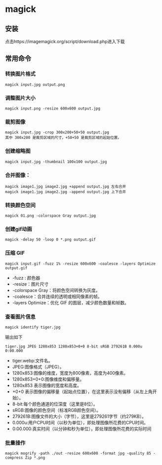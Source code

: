 
# magick
## 安装
点击https://imagemagick.org/script/download.php进入下载

## 常用命令
### 转换图片格式
```
magick input.jpg output.png
```
### 调整图片大小
```
magick input.png -resize 600x600 output.jpg
```
### 裁剪图像
```
magick input.jpg -crop 300x200+50+50 output.jpg
其中 300x200 是裁剪区域的尺寸，+50+50 是裁剪区域的起始位置。
```

### 创建缩略图
```
magick input.jpg -thumbnail 100x100 output.jpg
```
### 合并图像：
```
magick image1.jpg image2.jpg +append output.jpg 左右合并
magick image1.jpg image2.jpg -append output.jpg 上下合并
```
### 转换颜色空间
```
magick 01.png -colorspace Gray output.jpg
```
### 创建gif动画
```
magick -delay 50 -loop 0 *.png output.gif
```
### 压缩 GIF
```
magick input.gif -fuzz 1% -resize 600x600 -coalesce -layers Optimize  output.gif
```
- -fuzz : 颜色器
- -resize：图片尺寸
- -colorspace Gray：将颜色空间转换为灰度。
- -coalesce：合并连续的透明或相同像素的帧。
- -layers Optimize：优化 GIF 的图层，减少颜色数量和帧数。
### 查看图片信息
```
magick identify tiger.jpg
```
输出如下
```
tiger.jpg JPEG 1280x853 1280x853+0+0 8-bit sRGB 279261B 0.000u 0:00.000
```
- tiger.webp:文件名。
- JPEG:图像格式（JPEG）。
- 1280x853:图像的维度，宽度为800像素，高度为400像素。
- 1280x853+0+0:图像维度和偏移量。
- 1280x853 表示图像的宽度和高度。
- +0+0 表示图像的偏移量（起始点位置），在这里表示没有偏移（从左上角开始）。
- 8-bit:每个颜色通道的位深度（这里是8位）。
- sRGB:图像的颜色空间（标准RGB颜色空间）。
- 279261B:图像文件的大小（字节），这里是279261字节（约279KB）。
- 0.000u:用户CPU时间（以秒为单位），即处理图像所花费的CPU时间。
- 0:00.000:真实时间（以分钟和秒为单位），即处理图像所花费的实际时间
### 批量操作
```
magick mogrify -path ./out -resize 600x600 -format jpg -quality 85 -compress Zip *.png
```
